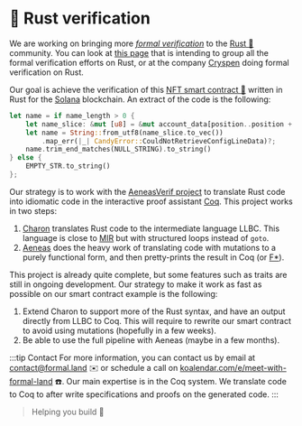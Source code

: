 # 🦀 Rust verification

We are working on bringing more [*formal verification*](https://en.wikipedia.org/wiki/Formal_verification) to the [Rust :crab:](https://www.rust-lang.org/) community. You can look at [this page](https://rust-formal-methods.github.io/) that is intending to group all the formal verification efforts on Rust, or at the company [Cryspen](https://www.cryspen.com/) doing formal verification on Rust.

Our goal is achieve the verification of this [NFT smart contract :candy:](https://github.com/metaplex-foundation/metaplex-program-library/tree/master/candy-machine-core/program) written in Rust for the [Solana](https://solana.com/) blockchain. An extract of the code is the following:
```rust
let name = if name_length > 0 {
    let name_slice: &mut [u8] = &mut account_data[position..position + name_length];
    let name = String::from_utf8(name_slice.to_vec())
        .map_err(|_| CandyError::CouldNotRetrieveConfigLineData)?;
    name.trim_end_matches(NULL_STRING).to_string()
} else {
    EMPTY_STR.to_string()
};
```
Our strategy is to work with the [AeneasVerif project](https://github.com/AeneasVerif) to translate Rust code into idiomatic code in the interactive proof assistant [Coq](https://coq.inria.fr/). This project works in two steps:
1. [Charon](https://github.com/AeneasVerif/charon) translates Rust code to the intermediate language LLBC. This language is close to [MIR](https://rustc-dev-guide.rust-lang.org/mir/index.html) but with structured loops instead of `goto`.
2. [Aeneas](https://github.com/AeneasVerif/aeneas) does the heavy work of translating code with mutations to a purely functional form, and then pretty-prints the result in Coq (or [F*](https://www.fstar-lang.org/)).

This project is already quite complete, but some features such as traits are still in ongoing development. Our strategy to make it work as fast as possible on our smart contract example is the following:
1. Extend Charon to support more of the Rust syntax, and have an output directly from LLBC to Coq. This will require to rewrite our smart contract to avoid using mutations (hopefully in a few weeks).
2. Be able to use the full pipeline with Aeneas (maybe in a few months).

:::tip Contact
For more information, you can contact us by email at [&#099;&#111;&#110;&#116;&#097;&#099;&#116;&#064;formal&#046;&#108;&#097;&#110;&#100;](mailto:&#099;&#111;&#110;&#116;&#097;&#099;&#116;&#064;formal&#046;&#108;&#097;&#110;&#100;) ✉️ or schedule a call on [koalendar.com/e/meet-with-formal-land](https://koalendar.com/e/meet-with-formal-land) ☎️. Our main expertise is in the Coq system. We translate code to Coq to after write specifications and proofs on the generated code.
:::

<!-- > The more you are demanding, the more you need us 🏇. -->
> Helping you build 🚀
